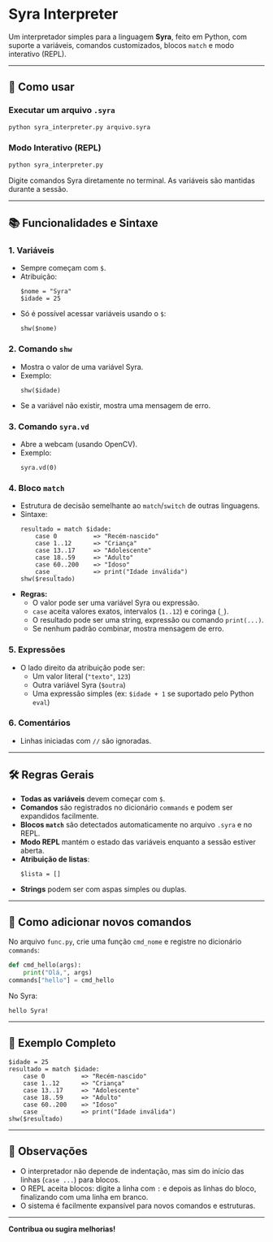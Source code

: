 # Syra Interpreter

Um interpretador simples para a linguagem **Syra**, feito em Python, com suporte a variáveis, comandos customizados, blocos `match` e modo interativo (REPL).

---

## 🚀 Como usar

### Executar um arquivo `.syra`
```sh
python syra_interpreter.py arquivo.syra
```

### Modo Interativo (REPL)
```sh
python syra_interpreter.py
```
Digite comandos Syra diretamente no terminal. As variáveis são mantidas durante a sessão.

---

## 📚 Funcionalidades e Sintaxe

### 1. **Variáveis**
- Sempre começam com `$`.
- Atribuição:  
  ```
  $nome = "Syra"
  $idade = 25
  ```
- Só é possível acessar variáveis usando o `$`:
  ```
  shw($nome)
  ```

### 2. **Comando `shw`**
- Mostra o valor de uma variável Syra.
- Exemplo:
  ```
  shw($idade)
  ```
- Se a variável não existir, mostra uma mensagem de erro.

### 3. **Comando `syra.vd`**
- Abre a webcam (usando OpenCV).
- Exemplo:
  ```
  syra.vd(0)
  ```

### 4. **Bloco `match`**
- Estrutura de decisão semelhante ao `match`/`switch` de outras linguagens.
- Sintaxe:
  ```
  resultado = match $idade:
      case 0          => "Recém-nascido"
      case 1..12      => "Criança"
      case 13..17     => "Adolescente"
      case 18..59     => "Adulto"
      case 60..200    => "Idoso"
      case _          => print("Idade inválida")
  shw($resultado)
  ```
- **Regras:**
  - O valor pode ser uma variável Syra ou expressão.
  - `case` aceita valores exatos, intervalos (`1..12`) e coringa (`_`).
  - O resultado pode ser uma string, expressão ou comando `print(...)`.
  - Se nenhum padrão combinar, mostra mensagem de erro.

### 5. **Expressões**
- O lado direito da atribuição pode ser:
  - Um valor literal (`"texto"`, `123`)
  - Outra variável Syra (`$outra`)
  - Uma expressão simples (ex: `$idade + 1` se suportado pelo Python `eval`)

### 6. **Comentários**
- Linhas iniciadas com `//` são ignoradas.

---

## 🛠️ Regras Gerais

- **Todas as variáveis** devem começar com `$`.
- **Comandos** são registrados no dicionário `commands` e podem ser expandidos facilmente.
- **Blocos `match`** são detectados automaticamente no arquivo `.syra` e no REPL.
- **Modo REPL** mantém o estado das variáveis enquanto a sessão estiver aberta.
- **Atribuição de listas**:  
  ```
  $lista = []
  ```
- **Strings** podem ser com aspas simples ou duplas.

---

## 🧩 Como adicionar novos comandos

No arquivo `func.py`, crie uma função `cmd_nome` e registre no dicionário `commands`:
```python
def cmd_hello(args):
    print("Olá,", args)
commands["hello"] = cmd_hello
```
No Syra:
```
hello Syra!
```

---

## 📄 Exemplo Completo

```syra
$idade = 25
resultado = match $idade:
    case 0          => "Recém-nascido"
    case 1..12      => "Criança"
    case 13..17     => "Adolescente"
    case 18..59     => "Adulto"
    case 60..200    => "Idoso"
    case _          => print("Idade inválida")
shw($resultado)
```

---

## 📝 Observações

- O interpretador não depende de indentação, mas sim do início das linhas (`case ...`) para blocos.
- O REPL aceita blocos: digite a linha com `:` e depois as linhas do bloco, finalizando com uma linha em branco.
- O sistema é facilmente expansível para novos comandos e estruturas.

---

**Contribua ou sugira melhorias!**